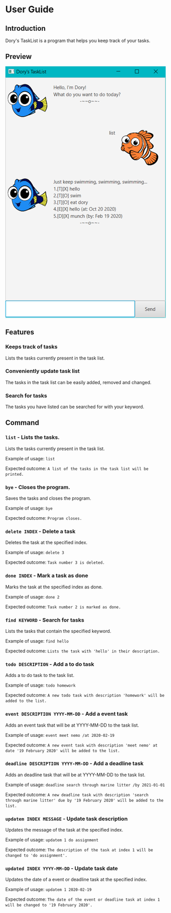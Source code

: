 # User Guide
## Introduction
Dory's TaskList is a program that helps you keep track of your tasks. 

## Preview
![Screenshot](Ui.png)

## Features 
### Keeps track of tasks
Lists the tasks currently present in the task list.

### Conveniently update task list
The tasks in the task list can be easily added, removed and changed.

### Search for tasks
The tasks you have listed can be searched for with your keyword.


## Command
### `list` - Lists the tasks.
Lists the tasks currently present in the task list.

Example of usage: 
`list`

Expected outcome: 
`A list of the tasks in the task list will be printed.`

### `bye` - Closes the program.
Saves the tasks and closes the program.

Example of usage: 
`bye`

Expected outcome: 
`Program closes.`

### `delete INDEX` - Delete a task
Deletes the task at the specified index.

Example of usage: 
`delete 3`

Expected outcome: 
`Task number 3 is deleted.`

### `done INDEX` - Mark a task as done
Marks the task at the specified index as done.

Example of usage: 
`done 2`

Expected outcome: 
`Task number 2 is marked as done.`

### `find KEYWORD` - Search for tasks
Lists the tasks that contain the specified keyword.

Example of usage: 
`find hello`

Expected outcome: 
`Lists the task with 'hello' in their description.`

### `todo DESCRIPTION` - Add a to do task
Adds a to do task to the task list.

Example of usage: 
`todo homework`

Expected outcome: 
`A new todo task with description 'homework' will be added to the list.`

### `event DESCRIPTION YYYY-MM-DD` - Add a event task
Adds an event task that will be at YYYY-MM-DD to the task list.

Example of usage: 
`event meet nemo /at 2020-02-19`

Expected outcome: 
`A new event task with description 'meet nemo' at date '19 February 2020' will be added to the list.`

### `deadline DESCRIPTION YYYY-MM-DD` - Add a deadline task
Adds an deadline task that will be at YYYY-MM-DD to the task list.

Example of usage: 
`deadline search through marine litter /by 2021-01-01`

Expected outcome: 
`A new deadline task with description 'search through marine litter' due by '19 February 2020' will be added to the list.`

### `updatem INDEX MESSAGE` - Update task description
Updates the message of the task at the specified index.

Example of usage: 
`updatem 1 do assignment`

Expected outcome: 
`The description of the task at index 1 will be changed to 'do assignment'.`

### `updated INDEX YYYY-MM-DD` - Update task date
Updates the date of a event or deadline task at the specified index.

Example of usage: 
`updatem 1 2020-02-19`

Expected outcome: 
`The date of the event or deadline task at index 1 will be changed to '19 February 2020'.`